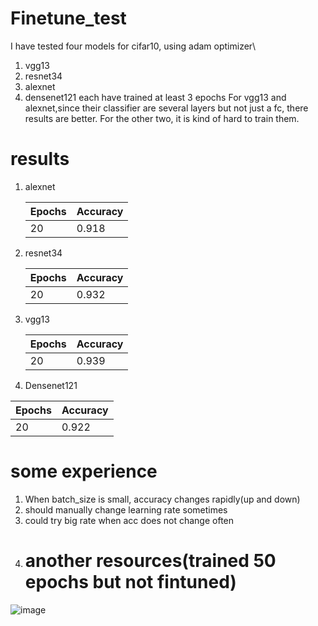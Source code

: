 # Finetune_test
I have tested four models for cifar10, using adam optimizer\
1. vgg13
2. resnet34
3. alexnet
4. densenet121
each have trained at least 3 epochs
For vgg13 and alexnet,since their classifier are several layers but not just a fc,
there results are better.
For the other two, it is kind of hard to train them.
# results
1. alexnet

   | Epochs | Accuracy |
   | ------ | -------- |
   | 20     | 0.918    |


   

2. resnet34

   | Epochs | Accuracy |
   | ------ | -------- |
   | 20     | 0.932    |

3. vgg13

   | Epochs | Accuracy |
   | ------ | -------- |
   | 20     | 0.939    |


4. Densenet121

| Epochs | Accuracy |
| ------ | -------- |
| 20     | 0.922    |


# some experience

1. When batch_size is small, accuracy changes rapidly(up and down)
2. should manually change learning rate sometimes
3. could try big rate when acc does not change often
4. # another resources(trained 50 epochs but not fintuned)
![image](https://user-images.githubusercontent.com/60107867/139537346-7ce9b714-812f-4cd6-9a03-d3219cccef90.png)
